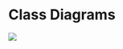 # Class Diagrams

![](http://www.plantuml.com/plantuml/proxy?cache=no&src=https://raw.githubusercontent.com/opendemobank/diagrams/main/class/class.iuml)

